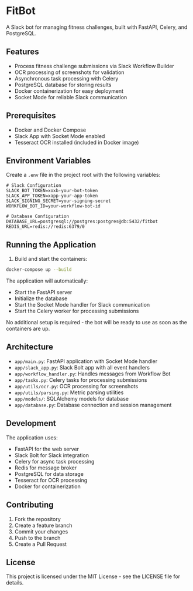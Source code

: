 # FitBot

A Slack bot for managing fitness challenges, built with FastAPI, Celery, and PostgreSQL.

## Features

- Process fitness challenge submissions via Slack Workflow Builder
- OCR processing of screenshots for validation
- Asynchronous task processing with Celery
- PostgreSQL database for storing results
- Docker containerization for easy deployment
- Socket Mode for reliable Slack communication

## Prerequisites

- Docker and Docker Compose
- Slack App with Socket Mode enabled
- Tesseract OCR installed (included in Docker image)

## Environment Variables

Create a `.env` file in the project root with the following variables:

```env
# Slack Configuration
SLACK_BOT_TOKEN=xoxb-your-bot-token
SLACK_APP_TOKEN=xapp-your-app-token
SLACK_SIGNING_SECRET=your-signing-secret
WORKFLOW_BOT_ID=your-workflow-bot-id

# Database Configuration
DATABASE_URL=postgresql://postgres:postgres@db:5432/fitbot
REDIS_URL=redis://redis:6379/0
```

## Running the Application

1. Build and start the containers:
```bash
docker-compose up --build
```

The application will automatically:
- Start the FastAPI server
- Initialize the database
- Start the Socket Mode handler for Slack communication
- Start the Celery worker for processing submissions

No additional setup is required - the bot will be ready to use as soon as the containers are up.

## Architecture

- `app/main.py`: FastAPI application with Socket Mode handler
- `app/slack_app.py`: Slack Bolt app with all event handlers
- `app/workflow_handler.py`: Handles messages from Workflow Bot
- `app/tasks.py`: Celery tasks for processing submissions
- `app/utils/ocr.py`: OCR processing for screenshots
- `app/utils/parsing.py`: Metric parsing utilities
- `app/models/`: SQLAlchemy models for database
- `app/database.py`: Database connection and session management

## Development

The application uses:
- FastAPI for the web server
- Slack Bolt for Slack integration
- Celery for async task processing
- Redis for message broker
- PostgreSQL for data storage
- Tesseract for OCR processing
- Docker for containerization

## Contributing

1. Fork the repository
2. Create a feature branch
3. Commit your changes
4. Push to the branch
5. Create a Pull Request

## License

This project is licensed under the MIT License - see the LICENSE file for details. 